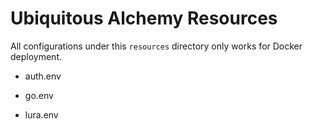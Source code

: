 # Ubiquitous Alchemy Resources

All configurations under this `resources` directory only works for Docker deployment.

- auth.env

- go.env

- lura.env
